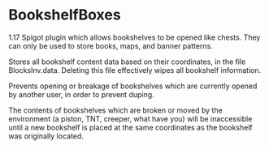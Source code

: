 # BookshelfBoxes
1.17 Spigot plugin which allows bookshelves to be opened like chests. They can only be used to store books, maps, and banner patterns. 

Stores all bookshelf content data based on their coordinates, in the file BlocksInv.data. Deleting this file effectively wipes all bookshelf information.

Prevents opening or breakage of bookshelves which are currently opened by another user, in order to prevent duping.

The contents of bookshelves which are broken or moved by the environment (a piston, TNT, creeper, what have you) will be inaccessible until a new bookshelf is placed at the same coordinates as the bookshelf was originally located. 

